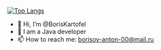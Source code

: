 [![Top Langs](https://github-readme-stats.vercel.app/api/top-langs/?username=BorisKartofel&layout=compact)]([https://github.com/anuraghazra/github-readme-stats](https://github.com/BorisKartofel/BorisKartofel))

- 👋 Hi, I’m @BorisKartofel
- 🌱 I am a Java developer
- 📫 How to reach me:  borisov-anton-00@mail.ru
<!---
BorisKartofel/BorisKartofel is a ✨ special ✨ repository because its `README.md` (this file) appears on your GitHub profile.
You can click the Preview link to take a look at your changes.
--->
